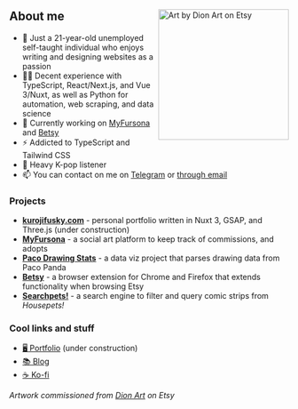 <div>
  <img align="right" alt="Art by Dion Art on Etsy" width="235" src="https://res.cloudinary.com/kuroji-fusky-s3/image/upload/fursonas/comms/dionart_fusky_062af1.png">
  <h2>About me</h2>
</div>

- 🦊 Just a 21-year-old unemployed self-taught individual who enjoys writing and designing websites as a passion
- 👨‍💻 Decent experience with TypeScript, React/Next.js, and Vue 3/Nuxt, as well as Python for automation, web scraping, and data science
- 🔭 Currently working on [MyFursona][mf] and [Betsy][betsy]
- ⚡ Addicted to TypeScript and Tailwind CSS
- 💜 Heavy K-pop listener
- 📫 You can contact on me on [Telegram][tme] or [through email][kemail]

### Projects

- [**kurojifusky.com**][pnb] - personal portfolio written in Nuxt 3, GSAP, and Three.js (under construction)
- [**MyFursona**][mf] - a social art platform to keep track of commissions, and adopts
- [**Paco Drawing Stats**][paco] - a data viz project that parses drawing data from Paco Panda
- [**Betsy**][betsy] - a browser extension for Chrome and Firefox that extends functionality when browsing Etsy
- [**Searchpets!**][sp] - a search engine to filter and query comic strips from *Housepets!*

### Cool links and stuff

- [🖥️ Portfolio][portfolio] (under construction)
- [📚 Blog][blog]
- [☕ Ko-fi][kofi]

*Artwork commissioned from [Dion Art](https://www.etsy.com/shop/DionDigitalArt) on Etsy*

[mf]: https://github.com/MyFursona-Project/MyFursona
[paco]: https://github.com/kuroji-fusky/pacopanda-drawing-stats
[betsy]: https://github.com/kuroji-fusky/betsy
[sp]: https://github.com/foosky-labs/searchpets
[pnb]: https://github.com/kuroji-fusky/kurojifusky.com

[tme]: https://t.me/kurojifusky
[kemail]: mailto:hello@kurojifusky.com

[portfolio]: https://kurojifusky.com/
[blog]: https://blog.kurojifusky.com/
[kofi]: https://ko-fi.com/kuroji_fusky
